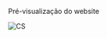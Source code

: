 Pré-visualização do website

![CS](https://github.com/heberGustavo/Websites/assets/44476616/a780296b-b32b-426a-861c-0534bedef2ec)
